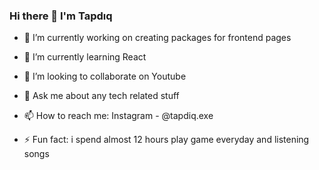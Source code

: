 ### Hi there 👋 I'm Tapdıq



- 🔭 I’m currently working on creating packages for frontend pages
- 🌱 I’m currently learning React
- 👯 I’m looking to collaborate on Youtube

- 💬 Ask me about any tech related stuff
- 📫 How to reach me: Instagram - @tapdiq.exe
- ⚡ Fun fact: i spend almost 12 hours play game everyday and listening songs
